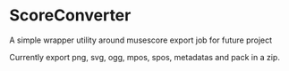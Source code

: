 # ScoreConverter
A simple wrapper utility around musescore export job for future project

Currently export png, svg, ogg, mpos, spos, metadatas and pack in a zip.